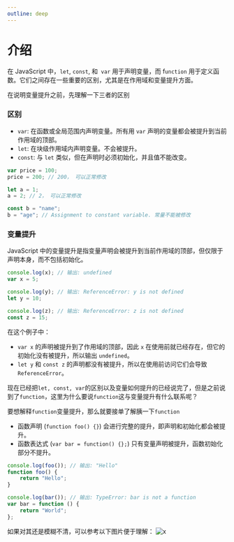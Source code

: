 ```yaml
---
outline: deep
---
```


# 介绍

在 JavaScript 中，`let`, `const`, 和` var` 用于声明变量，而 f`unction` 用于定义函数。它们之间存在一些重要的区别，尤其是在作用域和变量提升方面。

在说明变量提升之前，先理解一下三者的区别

### 区别

- `var`: 在函数或全局范围内声明变量。所有用 `var` 声明的变量都会被提升到当前作用域的顶部。
- `let`: 在块级作用域内声明变量。不会被提升。
- `const`: 与 `let` 类似，但在声明时必须初始化，并且值不能改变。

```ts
var price = 100;
price = 200; // 200， 可以正常修改

let a = 1;
a = 2; // 2， 可以正常修改

const b = "name";
b = "age"; // Assignment to constant variable. 常量不能被修改
```

### 变量提升

JavaScript 中的变量提升是指变量声明会被提升到当前作用域的顶部，但仅限于声明本身，而不包括初始化。

```ts
console.log(x); // 输出: undefined
var x = 5;

console.log(y); // 输出: ReferenceError: y is not defined
let y = 10;

console.log(z); // 输出: ReferenceError: z is not defined
const z = 15;
```

在这个例子中：

- `var x` 的声明被提升到了作用域的顶部，因此 `x` 在使用前就已经存在，但它的初始化没有被提升，所以输出 `undefined`。
- `let y` 和 `const z` 的声明都没有被提升，所以在使用前访问它们会导致 `ReferenceError`。

现在已经把`let, const, var`的区别以及变量如何提升的已经说完了，但是之前说到了`function`，这里为什么要说`function`这与变量提升有什么联系呢？

要想解释`function`变量提升，那么就要接单了解胰一下`function`

- 函数声明 (`function foo() {}`) 会进行完整的提升，即声明和初始化都会被提升。
- 函数表达式 (`var bar = function() {};`) 只有变量声明被提升，函数初始化部分不提升。

```ts
console.log(foo()); // 输出: "Hello"
function foo() {
	return "Hello";
}

console.log(bar()); // 输出: TypeError: bar is not a function
var bar = function () {
	return "World";
};
```

如果对其还是模糊不清，可以参考以下图片便于理解：
![x](https://wangxiaoze-view.github.io/picx-images-hosting/images/2024-08-16-1141.7ax4zo6imu.webp)
